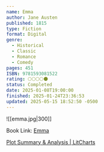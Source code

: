 ```yaml
---
name: Emma
author: Jane Austen
published: 1815
type: Fiction
format: Digital
genre:
  - Historical
  - Classic
  - Romance
  - Comedy
pages: 451
ISBN: 9781593081522
rating: 🌕🌕🌕🌕🌑
status: Completed
date: 2025-01-08T19:00:00
finished: 2025-01-24T23:36:53
updated: 2025-05-15 18:52:50 -0500
---
```


![[emma.jpg|300]]

Book Link: [Emma](https://www.goodreads.com/work/shelves/3360164-emma)

[Plot Summary & Analysis \| LitCharts](https://www.litcharts.com/lit/emma/summary)